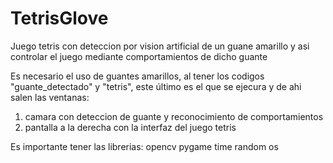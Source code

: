 # TetrisGlove
Juego tetris con deteccion por vision artificial de un guane amarillo y asi controlar el juego mediante comportamientos de dicho guante

Es necesario el uso de guantes amarillos, al tener los codigos "guante_detectado" y "tetris", este último es el que se ejecura y de ahi salen las ventanas: 
1. camara con deteccion de guante y reconocimiento de comportamientos 
2. pantalla a la derecha con la interfaz del juego tetris

Es importante tener las librerias:
opencv
pygame
time
random
os

